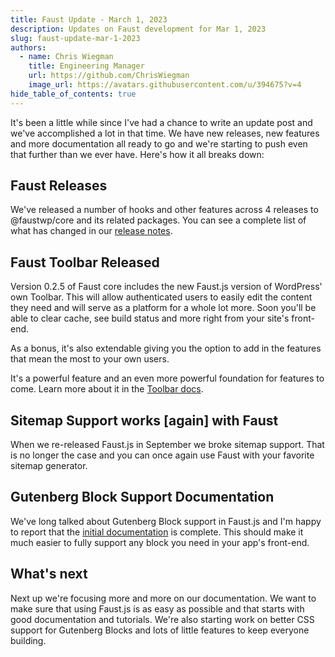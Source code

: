 ```yaml
---
title: Faust Update - March 1, 2023
description: Updates on Faust development for Mar 1, 2023
slug: faust-update-mar-1-2023
authors:
  - name: Chris Wiegman
    title: Engineering Manager
    url: https://github.com/ChrisWiegman
    image_url: https://avatars.githubusercontent.com/u/394675?v=4
hide_table_of_contents: true
---
```


It's been a little while since I've had a chance to write an update post and we've accomplished a lot in that time. We have new releases, new features and more documentation all ready to go and we're starting to push even that further than we ever have. Here's how it all breaks down:

<!--truncate-->

## Faust Releases

We've released a number of hooks and other features across 4 releases to @faustwp/core and its related packages. You can see a complete list of what has changed in our [release notes](https://github.com/wpengine/faustjs/releases).

## Faust Toolbar Released

Version 0.2.5 of Faust core includes the new Faust.js version of WordPress' own Toolbar. This will allow authenticated users to easily edit the content they need and will serve as a platform for a whole lot more. Soon you'll be able to clear cache, see build status and more right from your site's front-end.

As a bonus, it's also extendable giving you the option to add in the features that mean the most to your own users.

It's a powerful feature and an even more powerful foundation for features to come. Learn more about it in the [Toolbar docs](https://faustjs.org/docs/guides/custom-toolbar).

## Sitemap Support works [again] with Faust

When we re-released Faust.js in September we broke sitemap support. That is no longer the case and you can once again use Faust with your favorite sitemap generator.

## Gutenberg Block Support Documentation

We've long talked about Gutenberg Block support in Faust.js and I'm happy to report that the [initial documentation](https://faustjs.org/docs/gutenberg/getting-started) is complete. This should make it much easier to fully support any block you need in your app's front-end.

## What's next

Next up we're focusing more and more on our documentation. We want to make sure that using Faust.js is as easy as possible and that starts with good documentation and tutorials. We're also starting work on better CSS support for Gutenberg Blocks and lots of little features to keep everyone building.
